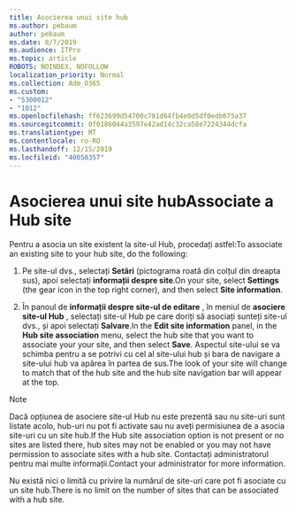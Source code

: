 ```yaml
---
title: Asocierea unui site hub
ms.author: pebaum
author: pebaum
ms.date: 8/7/2019
ms.audience: ITPro
ms.topic: article
ROBOTS: NOINDEX, NOFOLLOW
localization_priority: Normal
ms.collection: Adm_O365
ms.custom:
- "5300012"
- "1012"
ms.openlocfilehash: ff623699d54700c781d64fb4e0d5df0edb675a37
ms.sourcegitcommit: 0f0186044a3597e42ad14c32ca58e7224344dcfa
ms.translationtype: MT
ms.contentlocale: ro-RO
ms.lasthandoff: 12/15/2019
ms.locfileid: "40050357"
---
```

# <a name="associate-a-hub-site"></a><span data-ttu-id="31d86-102">Asocierea unui site hub</span><span class="sxs-lookup"><span data-stu-id="31d86-102">Associate a Hub site</span></span>

<span data-ttu-id="31d86-103">Pentru a asocia un site existent la site-ul Hub, procedați astfel:</span><span class="sxs-lookup"><span data-stu-id="31d86-103">To associate an existing site to your hub site, do the following:</span></span>
  
1. <span data-ttu-id="31d86-104">Pe site-ul dvs., selectați **Setări** (pictograma roată din colțul din dreapta sus), apoi selectați **informații despre site**.</span><span class="sxs-lookup"><span data-stu-id="31d86-104">On your site, select **Settings** (the gear icon in the top right corner), and then select **Site information**.</span></span>

2. <span data-ttu-id="31d86-105">În panoul de **informații despre site-ul de editare** , în meniul de **asociere site-ul Hub** , selectați site-ul Hub pe care doriți să asociați sunteți site-ul dvs., și apoi selectați **Salvare**.</span><span class="sxs-lookup"><span data-stu-id="31d86-105">In the **Edit site information** panel, in the **Hub site association** menu, select the hub site that you want to associate your your site, and then select **Save**.</span></span> <span data-ttu-id="31d86-106">Aspectul site-ului se va schimba pentru a se potrivi cu cel al site-ului hub și bara de navigare a site-ului hub va apărea în partea de sus.</span><span class="sxs-lookup"><span data-stu-id="31d86-106">The look of your site will change to match that of the hub site and the hub site navigation bar will appear at the top.</span></span>

 > [!Note]
><span data-ttu-id="31d86-107">Dacă opțiunea de asociere site-ul Hub nu este prezentă sau nu site-uri sunt listate acolo, hub-uri nu pot fi activate sau nu aveți permisiunea de a asocia site-uri cu un site hub.</span><span class="sxs-lookup"><span data-stu-id="31d86-107">If the Hub site association option is not present or no sites are listed there, hub sites may not be enabled or you may not have permission to associate sites with a hub site.</span></span> <span data-ttu-id="31d86-108">Contactați administratorul pentru mai multe informații.</span><span class="sxs-lookup"><span data-stu-id="31d86-108">Contact your administrator for more information.</span></span>
>
><span data-ttu-id="31d86-109">Nu există nici o limită cu privire la numărul de site-uri care pot fi asociate cu un site hub.</span><span class="sxs-lookup"><span data-stu-id="31d86-109">There is no limit on the number of sites that can be associated with a hub site.</span></span>
  